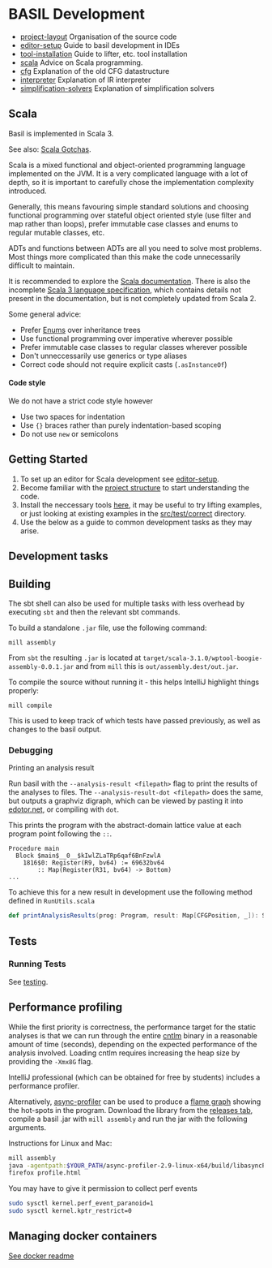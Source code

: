 # BASIL Development

- [project-layout](project-layout.md) Organisation of the source code
- [editor-setup](editor-setup.md) Guide to basil development in IDEs 
- [tool-installation](tool-installation.md) Guide to lifter, etc. tool installation
- [scala](scala.md) Advice on Scala programming.
- [cfg](cfg.md) Explanation of the old CFG datastructure 
- [interpreter](interpreter.md) Explanation of IR interpreter
- [simplification-solvers](simplification-solvers.md) Explanation of simplification solvers


## Scala

Basil is implemented in Scala 3.

See also: [Scala Gotchas](scala.md).

Scala is a mixed functional and object-oriented programming language implemented on the JVM. It is a very complicated 
language with a lot of depth, so it is important to carefully chose the implementation complexity introduced. 

Generally, this means favouring simple standard solutions and choosing functional programming over stateful object oriented style 
(use filter and map rather than loops), prefer immutable case classes and enums to regular mutable classes, etc.

ADTs and functions between ADTs are all you need to solve most problems. Most
things more complicated than this make the code unnecessarily difficult to maintain. 

It is recommended to explore the [Scala documentation](https://docs.scala-lang.org/scala3/book/introduction.html).
There is also the incomplete [Scala 3 language specification](https://github.com/scala/scala3/tree/main/docs/_spec), 
which contains details not present in the documentation, but is not completely updated from Scala 2.

Some general advice:

- Prefer [Enums](https://docs.scala-lang.org/scala3/book/types-adts-gadts.html) over inheritance trees
- Use functional programming over imperative wherever possible
- Prefer immutable case classes to regular classes wherever possible
- Don't unneccessarily use generics or type aliases 
- Correct code should not require explicit casts (`.asInstanceOf`)

#### Code style

We do not have a strict code style however 

- Use two spaces for indentation
- Use `{}` braces rather than purely indentation-based scoping
- Do not use `new` or semicolons

## Getting Started

1. To set up an editor for Scala development see [editor-setup](editor-setup.md).
2. Become familiar with the [project structure](project-layout.md) to start understanding the code.
3. Install the neccessary tools [here](tool-installation.md), it may be useful to try
   lifting examples, or just looking at existing examples in the 
   [src/test/correct](../../src/test/correct) directory.
4. Use the below as a guide to common development tasks as they may arise. 

## Development tasks

## Building

The sbt shell can also be used for multiple tasks with less overhead by executing `sbt` and then the relevant sbt commands.

To build a standalone `.jar` file, use the following command:

`mill assembly`

From `sbt` the resulting `.jar` is located at `target/scala-3.1.0/wptool-boogie-assembly-0.0.1.jar` and from 
`mill` this is `out/assembly.dest/out.jar`.

To compile the source without running it - this helps IntelliJ highlight things properly:

`mill compile`

This is used to keep track of which tests have passed previously, as well as changes to the basil output.

### Debugging

Printing an analysis result

Run basil with the `--analysis-result <filepath>` flag to print the results of the analyses to files.
The `--analysis-result-dot <filepath>` does the same, but outputs a graphviz digraph, which can be viewed by pasting it into [edotor.net](edotor.net), or compiling with `dot`.

This prints the program with the abstract-domain lattice value at each program point following the `::`. 

```
Procedure main
  Block $main$__0__$kIwlZLaTRp6qaf6BnFzwlA
    1816$0: Register(R9, bv64) := 69632bv64
        :: Map(Register(R31, bv64) -> Bottom)
...
```

To achieve this for a new result in development use the following method defined in `RunUtils.scala`

```scala
def printAnalysisResults(prog: Program, result: Map[CFGPosition, _]): String 
```

## Tests


### Running Tests

See [testing](testing.md).


## Performance profiling

While the first priority is correctness, the performance target for the static 
analyses is that we can run through the entire 
[cntlm](https://github.com/versat/cntlm) binary in a reasonable amount of time 
(seconds), depending on the expected performance of the analysis involved. 
Loading cntlm requires increasing the heap size by providing the `-Xmx8G` flag.

IntelliJ professional (which can be obtained for free by students) includes a performance profiler.

Alternatively, [async-profiler](https://github.com/async-profiler/async-profiler) can be used to produce a 
[flame graph](https://brendangregg.com/flamegraphs.html) showing the hot-spots in the program. Download the library from 
the [releases tab](https://github.com/async-profiler/async-profiler/releases), compile a basil .jar with `mill assembly` and run the jar with the following arguments.

Instructions for Linux and Mac:

```sh
mill assembly
java -agentpath:$YOUR_PATH/async-profiler-2.9-linux-x64/build/libasyncProfiler.so=start,event=cpu,file=profile.html -Xmx8G -jar out/assembly.dest/out.jar -i examples/cntlm-new/cntlm-new.adt -r examples/cntlm-new/cntlm-new.relf --analyse;
firefox profile.html
```

You may have to give it permission to collect perf events

```sh
sudo sysctl kernel.perf_event_paranoid=1
sudo sysctl kernel.kptr_restrict=0
```


## Managing docker containers

[See docker readme](../../docker/readme.md)

